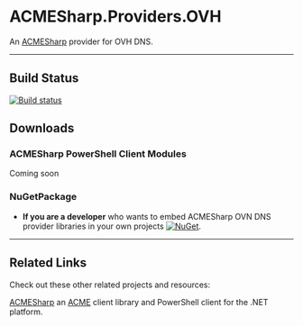 # ACMESharp.Providers.OVH

An [ACMESharp](https://github.com/ebekker/ACMESharp) provider for OVH DNS.

---

## Build Status

[![Build status](https://ci.appveyor.com/api/projects/status/0mn7stbrfib6gx7q/branch/master?svg=true)](https://ci.appveyor.com/project/ftoyon/acmesharp-providers-ovh/branch/master)

## Downloads

### ACMESharp PowerShell Client Modules

Coming soon

### NuGetPackage

* **If you are a developer** who wants to embed ACMESharp OVN DNS provider libraries in your own projects
[![NuGet](https://img.shields.io/nuget/v/ACMESharp.Providers.OVH.svg)](https://www.nuget.org/packages/ACMESharp.Providers.OVH).

---

## Related Links

Check out these other related projects and resources:

[ACMESharp](https://github.com/ebekker/ACMESharp) an [ACME](https://github.com/letsencrypt/acme-spec) client library and PowerShell client for the .NET platform.
